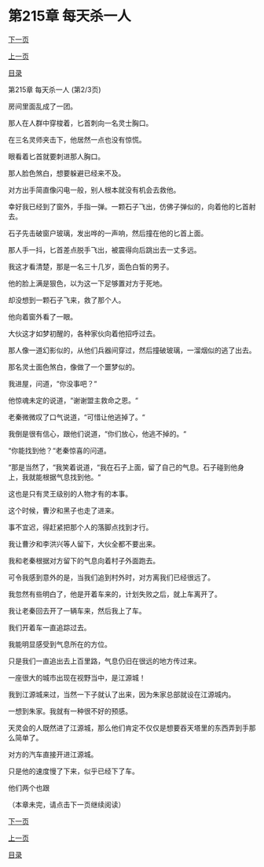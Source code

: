 <h1>第215章   每天杀一人</h1>
            <div><p><a href="./644_%E7%AC%AC215%E7%AB%A0_%E6%AF%8F%E5%A4%A9%E6%9D%80%E4%B8%80%E4%BA%BA.md">下一页</a></p><p><a href="./642_%E7%AC%AC215%E7%AB%A0_%E6%AF%8F%E5%A4%A9%E6%9D%80%E4%B8%80%E4%BA%BA.md">上一页</a></p><p><a href="../">目录</a></p></div>
            <div><p>第215章   每天杀一人 (第2/3页)</p><p>房间里面乱成了一团。</p><p>那人在人群中穿梭着，匕首刺向一名灵士胸口。</p><p>在三名灵师夹击下，他居然一点也没有惊慌。</p><p>眼看着匕首就要刺进那人胸口。</p><p>那人脸色煞白，想要躲避已经来不及。</p><p>对方出手简直像闪电一般，别人根本就没有机会去救他。</p><p>幸好我已经到了窗外，手指一弹。一颗石子飞出，仿佛子弹似的，向着他的匕首射去。</p><p>石子先击破窗户玻璃，发出哗的一声响，然后撞在他的匕首上面。</p><p>那人手一抖，匕首差点脱手飞出，被震得向后跳出去一丈多远。</p><p>我这才看清楚，那是一名三十几岁，面色白皙的男子。</p><p>他的脸上满是狠色，以为这一下足够置对方于死地。</p><p>却没想到一颗石子飞来，救了那个人。</p><p>他向着窗外看了一眼。</p><p>大伙这才如梦初醒的，各种家伙向着他招呼过去。</p><p>那人像一道幻影似的，从他们兵器间穿过，然后撞破玻璃，一溜烟似的逃了出去。</p><p>那名灵士面色煞白，像做了一个噩梦似的。</p><p>我进屋，问道，“你没事吧？“</p><p>他惊魂未定的说道，“谢谢盟主救命之恩。“</p><p>老秦微微叹了口气说道，“可惜让他逃掉了。“</p><p>我倒是很有信心，跟他们说道，“你们放心，他逃不掉的。“</p><p>“你能找到他？“老秦惊喜的问道。</p><p>“那是当然了，“我笑着说道，“我在石子上面，留了自己的气息。石子碰到他身上，我就能根据气息找到他。“</p><p>这也是只有灵王级别的人物才有的本事。</p><p>这个时候，曹汐和黑子也走了进来。</p><p>事不宜迟，得赶紧把那个人的落脚点找到才行。</p><p>我让曹汐和李洪兴等人留下，大伙全都不要出来。</p><p>我和老秦根据对方留下的气息向着村子外面跑去。</p><p>可令我感到意外的是，当我们追到村外时，对方离我们已经很远了。</p><p>我忽然有些明白了，他是开着车来的，计划失败之后，就上车离开了。</p><p>我让老秦回去开了一辆车来，然后我上了车。</p><p>我们开着车一直追踪过去。</p><p>我能明显感受到气息所在的方位。</p><p>只是我们一直追出去上百里路，气息仍旧在很远的地方传过来。</p><p>一座很大的城市出现在视野当中，是江源城！</p><p>我到江源城来过，当然一下子就认了出来，因为朱家总部就设在江源城内。</p><p>一想到朱家。我就有一种很不好的预感。</p><p>天灵会的人既然进了江源城，那么他们肯定不仅仅是想要吞天塔里的东西弄到手那么简单了。</p><p>对方的汽车直接开进江源城。</p><p>只是他的速度慢了下来，似乎已经下了车。</p><p>他们两个也跟</p><p>（本章未完，请点击下一页继续阅读）</p></div>
            <div><p><a href="./644_%E7%AC%AC215%E7%AB%A0_%E6%AF%8F%E5%A4%A9%E6%9D%80%E4%B8%80%E4%BA%BA.md">下一页</a></p><p><a href="./642_%E7%AC%AC215%E7%AB%A0_%E6%AF%8F%E5%A4%A9%E6%9D%80%E4%B8%80%E4%BA%BA.md">上一页</a></p><p><a href="../">目录</a></p></div>